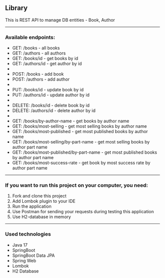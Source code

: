 ## Library

This is REST API to manage DB entities - Book, Author

- --

### Available endpoints:
- GET: /books - all books
- GET: /authors - all authors
- GET: /books/id - get books by id
- GET: /authors/id - get author by id
- 
- POST: /books - add book
- POST: /authors - add author
- 
- PUT: /books/id - update book by id
- PUT: /authors/id - update author by id
- 
- DELETE: /books/id - delete book by id
- DELETE: /authors/id - delete author by id
- 
- GET: /books/by-author-name - get books by author name
- GET: /books/most-selling - get most selling books by author name
- GET: /books/most-published - get most published books by author name
- GET: /books/most-selling/by-part-name - get most selling books by author part name
- GET: /books/most-published/by-part-name - get most published books by author part name
- GET: /books/most-success-rate - get book by most success rate by author part name

- --

### If you want to run this project on your computer, you need:
1. Fork and clone this project
2. Add Lombok plugin to your IDE
3. Run the application
4. Use Postman for sending your requests during testing this application
5. Use H2-database in memory
- --

### Used technologies
- Java 17
- SpringBoot
- SpringBoot Data JPA
- Spring Web
- Lombok
- H2 Database
